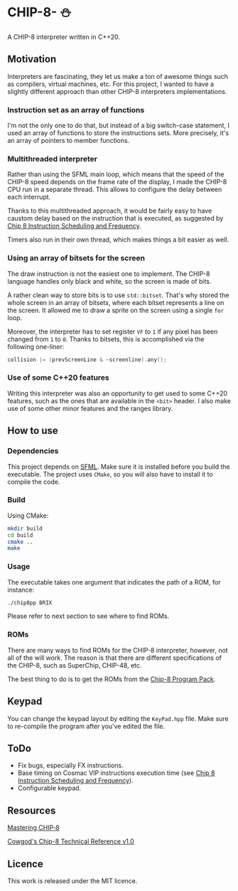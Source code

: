 # CHIP-8- :snowman:

A CHIP-8 interpreter written in C++20.

## Motivation

Interpreters are fascinating, they let us make a ton of awesome things such as compilers, virtual machines, etc.
For this project, I wanted to have a slightly different approach than other CHIP-8 interpreters implementations.

### Instruction set as an array of functions

I'm not the only one to do that, but instead of a big switch-case statement, I used an array of functions to store the instructions sets.
More precisely, it's an array of pointers to member functions.

### Multithreaded interpreter

Rather than using the SFML main loop, which means that the speed of the CHIP-8 speed depends on the frame rate of the display, I made the CHIP-8 CPU run in a separate thread. This allows to configure the delay between each interrupt.

Thanks to this multithreaded approach, it would be fairly easy to have caustom delay based on the instruction that is executed, as suggested by [Chip 8 Instruction Scheduling and Frequency](https://jackson-s.me/2019/07/13/Chip-8-Instruction-Scheduling-and-Frequency.html).

Timers also run in their own thread, which makes things a bit easier as well.

### Using an array of bitsets for the screen

The draw instruction is not the easiest one to implement.
The CHIP-8 language handles only black and white, so the screen is made of bits.

A rather clean way to store bits is to use `std::bitset`.
That's why stored the whole screen in an array of bitsets, where each bitset represents a line on the screen.
It allowed me to draw a sprite on the screen using a single `for` loop.

Moreover, the interpreter has to set register `VF` to `1` if any pixel has been changed from `1` to `0`.
Thanks to bitsets, this is accomplished via the following one-liner: 

```cpp
collision |= (prevScreenLine & ~screenline).any();
```

### Use of some C++20 features

Writing this interpreter was also an opportunity to get used to some C++20 features, such as the ones that are available in the `<bit>` header.
I also make use of some other minor features and the ranges library.

## How to use

### Dependencies

This project depends on [SFML](https://www.sfml-dev.org/).
Make sure it is installed before you build the executable.
The project uses `CMake`, so you will also have to install it to compile the code.

### Build

Using CMake:

```bash
mkdir build
cd build
cmake ..
make
```

### Usage

The executable takes one argument that indicates the path of a ROM, for instance:

```bash
./chip8pp BRIX
```

Please refer to next section to see where to find ROMs.

### ROMs

There are many ways to find ROMs for the CHIP-8 interpreter, however, not all of the will work.
The reason is that there are different specifications of the CHIP-8, such as SuperChip, CHIP-48, etc.

The best thing to do is to get the ROMs from the [Chip-8 Program Pack](https://github.com/kripod/chip8-roms).

## Keypad

You can change the keypad layout by editing the `KeyPad.hpp` file.
Make sure to re-compile the program after you've edited the file.

## ToDo

- Fix bugs, especially FX instructions.
- Base timing on Cosmac VIP instructions execution time (see [Chip 8 Instruction Scheduling and Frequency](https://jackson-s.me/2019/07/13/Chip-8-Instruction-Scheduling-and-Frequency.html)).
- Configurable keypad.

## Resources

[Mastering CHIP‐8](https://github.com/mattmikolay/chip-8/wiki/Mastering-CHIP%E2%80%908)

[Cowgod's Chip-8 Technical Reference v1.0](http://devernay.free.fr/hacks/chip8/C8TECH10.HTM)

## Licence

This work is released under the MIT licence.

